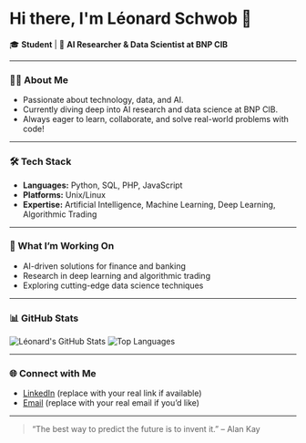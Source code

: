 # Hi there, I'm Léonard Schwob 👋

🎓 **Student** | 🤖 **AI Researcher & Data Scientist at BNP CIB**

---

### 👨‍💻 About Me

- Passionate about technology, data, and AI.
- Currently diving deep into AI research and data science at BNP CIB.
- Always eager to learn, collaborate, and solve real-world problems with code!

---

### 🛠️ Tech Stack

- **Languages:** Python, SQL, PHP, JavaScript
- **Platforms:** Unix/Linux
- **Expertise:** Artificial Intelligence, Machine Learning, Deep Learning, Algorithmic Trading

---

### 🚀 What I’m Working On

- AI-driven solutions for finance and banking
- Research in deep learning and algorithmic trading
- Exploring cutting-edge data science techniques

---

### 📊 GitHub Stats

![Léonard's GitHub Stats](https://github-readme-stats.vercel.app/api?username=lschwob&show_icons=true&theme=radical)
![Top Languages](https://github-readme-stats.vercel.app/api/top-langs/?username=lschwob&layout=compact&theme=radical)

---

### 🌐 Connect with Me

- [LinkedIn](https://www.linkedin.com/in/lschwob) (replace with your real link if available)
- [Email](mailto:your.email@example.com) (replace with your real email if you’d like)

---

> “The best way to predict the future is to invent it.” – Alan Kay
